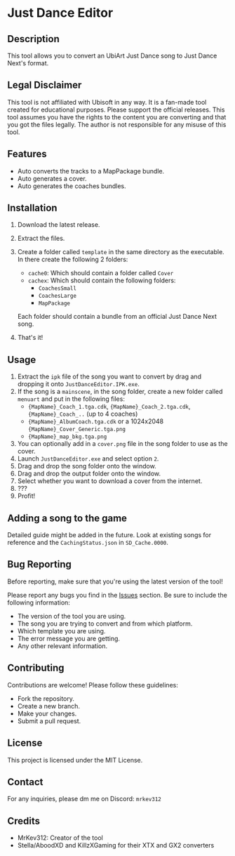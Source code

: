 # Just Dance Editor

## Description
This tool allows you to convert an UbiArt Just Dance song to Just Dance Next's format.

## Legal Disclaimer
This tool is not affiliated with Ubisoft in any way.
It is a fan-made tool created for educational purposes.
Please support the official releases.
This tool assumes you have the rights to the content you are converting and that you got the files legally.
The author is not responsible for any misuse of this tool.

## Features
- Auto converts the tracks to a MapPackage bundle.
- Auto generates a cover.
- Auto generates the coaches bundles.

## Installation
1. Download the latest release.
2. Extract the files.
4. Create a folder called ``template`` in the same directory as the executable. In there create the following 2 folders:
	- ``cache0``: Which should contain a folder called ``Cover``
	- ``cachex``: Which should contain the following folders:
		- ``CoachesSmall``
		- ``CoachesLarge``
		- ``MapPackage``
	
	Each folder should contain a bundle from an official Just Dance Next song.
3. That's it!

## Usage
1. Extract the ``ipk`` file of the song you want to convert by drag and dropping it onto ``JustDanceEditor.IPK.exe``.
2. If the song is a ``mainscene``, in the song folder, create a new folder called ``menuart`` and put in the following files:
	- ``{MapName}_Coach_1.tga.cdk``, ``{MapName}_Coach_2.tga.cdk``, ``{MapName}_Coach_..`` (up to 4 coaches)
	- ``{MapName}_AlbumCoach.tga.cdk`` or a 1024x2048 ``{MapName}_Cover_Generic.tga.png``
	- ``{MapName}_map_bkg.tga.png``
3. You can optionally add in a ``cover.png`` file in the song folder to use as the cover.
4. Launch ``JustDanceEditor.exe`` and select option ``2``.
5. Drag and drop the song folder onto the window.
6. Drag and drop the output folder onto the window.
7. Select whether you want to download a cover from the internet.
8. ???
9. Profit!

## Adding a song to the game
Detailed guide might be added in the future.
Look at existing songs for reference and the ``CachingStatus.json`` in ``SD_Cache.0000``.

## Bug Reporting
Before reporting, make sure that you're using the latest version of the tool!

Please report any bugs you find in the [Issues](https://github.com/MrKev312/JustDanceEditor/issues) section.
Be sure to include the following information:
- The version of the tool you are using.
- The song you are trying to convert and from which platform.
- Which template you are using.
- The error message you are getting.
- Any other relevant information.

## Contributing
Contributions are welcome! Please follow these guidelines:
- Fork the repository.
- Create a new branch.
- Make your changes.
- Submit a pull request.

## License
This project is licensed under the MIT License.

## Contact
For any inquiries, please dm me on Discord: ``mrkev312``

## Credits
- MrKev312: Creator of the tool
- Stella/AboodXD and KillzXGaming for their XTX and GX2 converters
